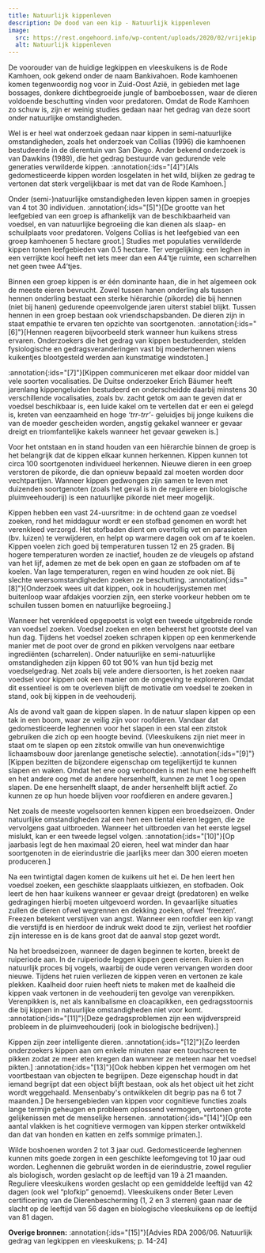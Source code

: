 ```yaml
---
title: Natuurlijk kippenleven
description: De dood van een kip - Natuurlijk kippenleven
image:
  src: https://rest.ongehoord.info/wp-content/uploads/2020/02/vrijekip.jpg
  alt: Natuurlijk kippenleven
---
```


De voorouder van de huidige legkippen en vleeskuikens is de Rode Kamhoen, ook gekend onder de naam Bankivahoen. Rode kamhoenen komen tegenwoordig nog voor in Zuid-Oost Azië, in gebieden met lage bossages, donkere dichtbegroeide jungle of bamboebossen, waar de dieren voldoende beschutting vinden voor predatoren. Omdat de Rode Kamhoen zo schuw is, zijn er weinig studies gedaan naar het gedrag van deze soort onder natuurlijke omstandigheden.

Wel is er heel wat onderzoek gedaan naar kippen in semi-natuurlijke omstandigheden, zoals het onderzoek van Collias (1996) die kamhoenen bestudeerde in de dierentuin van San Diego. Ander bekend onderzoek is van Dawkins (1989), die het gedrag bestuurde van gedurende vele generaties verwilderde kippen. :annotation{:ids="[4]"}[Als gedomesticeerde kippen worden losgelaten in het wild, blijken ze gedrag te vertonen dat sterk vergelijkbaar is met dat van de Rode Kamhoen.]

Onder (semi-)natuurlijke omstandigheden leven kippen samen in groepjes van 4 tot 30 individuen. :annotation{:ids="[5]"}[De grootte van het leefgebied van een groep is afhankelijk van de beschikbaarheid van voedsel, en van natuurlijke begroeiing die kan dienen als slaap- en schuilplaats voor predatoren. Volgens Collias is het leefgebied van een groep kamhoenen 5 hectare groot.] Studies met populaties verwilderde kippen tonen leefgebieden van 0.5 hectare. Ter vergelijking: een leghen in een verrijkte kooi heeft net iets meer dan een A4’tje ruimte, een scharrelhen net geen twee A4’tjes.

Binnen een groep kippen is er één dominante haan, die in het algemeen ook de meeste eieren bevrucht. Zowel tussen hanen onderling als tussen hennen onderling bestaat een sterke hiërarchie (pikorde) die bij hennen (niet bij hanen) gedurende opeenvolgende jaren uiterst stabiel blijkt. Tussen hennen in een groep bestaan ook vriendschapsbanden. De dieren zijn in staat empathie te ervaren ten opzichte van soortgenoten. :annotation{:ids="[6]"}[Hennen reageren bijvoorbeeld sterk wanneer hun kuikens stress ervaren. Onderzoekers die het gedrag van kippen bestudeerden, stelden fysiologische en gedragsveranderingen vast bij moederhennen wiens kuikentjes blootgesteld werden aan kunstmatige windstoten.]

:annotation{:ids="[7]"}[Kippen communiceren met elkaar door middel van vele soorten vocalisaties. De Duitse onderzoeker Erich Bäumer heeft jarenlang kippengeluiden bestudeerd en onderscheidde daarbij minstens 30 verschillende vocalisaties, zoals bv. zacht getok om aan te geven dat er voedsel beschikbaar is, een luide kakel om te vertellen dat er een ei gelegd is, kreten van eenzaamheid en hoge _‘trr-trr’_\- geluidjes bij jonge kuikens die van de moeder gescheiden worden, angstig gekakel wanneer er gevaar dreigt en triomfantelijke kakels wanneer het gevaar geweken is.]

Voor het ontstaan en in stand houden van een hiërarchie binnen de groep is het belangrijk dat de kippen elkaar kunnen herkennen. Kippen kunnen tot circa 100 soortgenoten individueel herkennen. Nieuwe dieren in een groep verstoren de pikorde, die dan opnieuw bepaald zal moeten worden door vechtpartijen. Wanneer kippen gedwongen zijn samen te leven met duizenden soortgenoten (zoals het geval is in de reguliere en biologische pluimveehouderij) is een natuurlijke pikorde niet meer mogelijk.

Kippen hebben een vast 24-uursritme: in de ochtend gaan ze voedsel zoeken, rond het middaguur wordt er een stofbad genomen en wordt het verenkleed verzorgd. Het stofbaden dient om overtollig vet en parasieten (bv. luizen) te verwijderen, en helpt op warmere dagen ook om af te koelen. Kippen voelen zich goed bij temperaturen tussen 12 en 25 graden. Bij hogere temperaturen worden ze inactief, houden ze de vleugels op afstand van het lijf, ademen ze met de bek open en gaan ze stofbaden om af te koelen. Van lage temperaturen, regen en wind houden ze ook niet. Bij slechte weersomstandigheden zoeken ze beschutting. :annotation{:ids="[8]"}[Onderzoek wees uit dat kippen, ook in houderijsystemen met buitenloop waar afdakjes voorzien zijn, een sterke voorkeur hebben om te schuilen tussen bomen en natuurlijke begroeiing.]

Wanneer het verenkleed opgepoetst is volgt een tweede uitgebreide ronde van voedsel zoeken. Voedsel zoeken en eten beheerst het grootste deel van hun dag. Tijdens het voedsel zoeken schrapen kippen op een kenmerkende manier met de poot over de grond en pikken vervolgens naar eetbare ingrediënten (scharrelen). Onder natuurlijke en semi-natuurlijke omstandigheden zijn kippen 60 tot 90% van hun tijd bezig met voedselgedrag. Net zoals bij vele andere diersoorten, is het zoeken naar voedsel voor kippen ook een manier om de omgeving te exploreren. Omdat dit essentieel is om te overleven blijft de motivatie om voedsel te zoeken in stand, ook bij kippen in de veehouderij.

Als de avond valt gaan de kippen slapen. In de natuur slapen kippen op een tak in een boom, waar ze veilig zijn voor roofdieren. Vandaar dat gedomesticeerde leghennen voor het slapen in een stal een zitstok gebruiken die zich op een hoogte bevind. (Vleeskuikens zijn niet meer in staat om te slapen op een zitstok omwille van hun onevenwichtige lichaamsbouw door jarenlange genetische selectie). :annotation{:ids="[9]"}[Kippen bezitten de bijzondere eigenschap om tegelijkertijd te kunnen slapen en waken. Omdat het ene oog verbonden is met hun ene hersenhelft en het andere oog met de andere hersenhelft, kunnen ze met 1 oog open slapen. De ene hersenhelft slaapt, de ander hersenhelft blijft actief. Zo kunnen ze op hun hoede blijven voor roofdieren en andere gevaren.]

Net zoals de meeste vogelsoorten kennen kippen een broedseizoen. Onder natuurlijke omstandigheden zal een hen een tiental eieren leggen, die ze vervolgens gaat uitbroeden. Wanneer het uitbroeden van het eerste legsel mislukt, kan er een tweede legsel volgen. :annotation{:ids="[10]"}[Op jaarbasis legt de hen maximaal 20 eieren, heel wat minder dan haar soortgenoten in de eierindustrie die jaarlijks meer dan 300 eieren moeten produceren.]

Na een twintigtal dagen komen de kuikens uit het ei. De hen leert hen voedsel zoeken, een geschikte slaapplaats uitkiezen, en stofbaden. Ook leert de hen haar kuikens wanneer er gevaar dreigt (predatoren) en welke gedragingen hierbij moeten uitgevoerd worden. In gevaarlijke situaties zullen de dieren ofwel wegrennen en dekking zoeken, ofwel ‘freezen’. Freezen betekent verstijven van angst. Wanneer een roofdier een kip vangt die verstijfd is en hierdoor de indruk wekt dood te zijn, verliest het roofdier zijn interesse en is de kans groot dat de aanval stop gezet wordt.

Na het broedseizoen, wanneer de dagen beginnen te korten, breekt de ruiperiode aan. In de ruiperiode leggen kippen geen eieren. Ruien is een natuurlijk proces bij vogels, waarbij de oude veren vervangen worden door nieuwe. Tijdens het ruien verliezen de kippen veren en vertonen ze kale plekken. Kaalheid door ruien heeft niets te maken met de kaalheid die kippen vaak vertonen in de veehouderij ten gevolge van verenpikken. Verenpikken is, net als kannibalisme en cloacapikken, een gedragsstoornis die bij kippen in natuurlijke omstandigheden niet voor komt. :annotation{:ids="[11]"}[Deze gedragsproblemen zijn een wijdverspreid probleem in de pluimveehouderij (ook in biologische bedrijven).]

Kippen zijn zeer intelligente dieren. :annotation{:ids="[12]"}[Zo leerden onderzoekers kippen aan om enkele minuten naar een touchscreen te pikken zodat ze meer eten kregen dan wanneer ze meteen naar het voedsel pikten.] :annotation{:ids="[13]"}[Ook hebben kippen het vermogen om het voortbestaan van objecten te begrijpen. Deze eigenschap houdt in dat iemand begrijpt dat een object blijft bestaan, ook als het object uit het zicht wordt weggehaald. Mensenbaby's ontwikkelen dit begrip pas na 6 tot 7 maanden.] De hersengebieden van kippen voor cognitieve functies zoals lange termijn geheugen en probleem oplossend vermogen, vertonen grote gelijkenissen met de menselijke hersenen. :annotation{:ids="[14]"}[Op een aantal vlakken is het cognitieve vermogen van kippen sterker ontwikkeld dan dat van honden en katten en zelfs sommige primaten.].

Wilde boshoenen worden 2 tot 3 jaar oud. Gedomesticeerde leghennen kunnen mits goede zorgen in een geschikte leefomgeving tot 10 jaar oud worden. Leghennen die gebruikt worden in de eierindustrie, zowel regulier als biologisch, worden geslacht op de leeftijd van 19 à 21 maanden. Reguliere vleeskuikens worden geslacht op een gemiddelde leeftijd van 42 dagen (ook wel “plofkip” genoemd). Vleeskuikens onder Beter Leven certificering van de Dierenbescherming (1, 2 en 3 sterren) gaan naar de slacht op de leeftijd van 56 dagen en biologische vleeskuikens op de leeftijd van 81 dagen.

**Overige bronnen:** :annotation{:ids="[15]"}[Advies RDA 2006/06. Natuurlijk gedrag van legkippen en vleeskuikens; p. 14-24]
